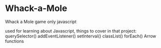 # Whack-a-Mole
Whack a Mole game only javascript

used for learning about Javascript, things to cover in that project:
querySelector()
addEventListener()
setInterval()
classList()
forEach()
Arrow functions
